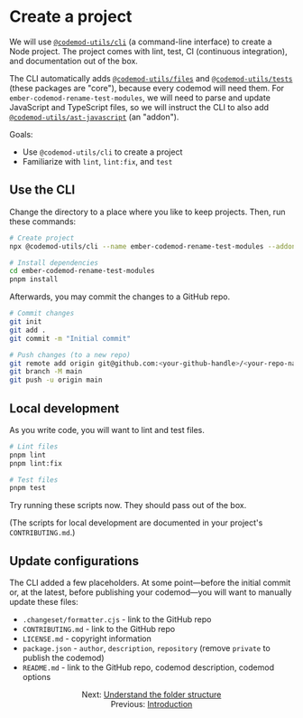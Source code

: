 # Create a project

We will use [`@codemod-utils/cli`](../../packages/cli/README.md) (a command-line interface) to create a Node project. The project comes with lint, test, CI (continuous integration), and documentation out of the box.

The CLI automatically adds [`@codemod-utils/files`](../../packages/files/README.md) and [`@codemod-utils/tests`](../../packages/tests/README.md) (these packages are "core"), because every codemod will need them. For `ember-codemod-rename-test-modules`, we will need to parse and update JavaScript and TypeScript files, so we will instruct the CLI to also add [`@codemod-utils/ast-javascript`](../../packages/ast/javascript/README.md) (an "addon").

Goals:

- Use `@codemod-utils/cli` to create a project
- Familiarize with `lint`, `lint:fix`, and `test`


## Use the CLI

Change the directory to a place where you like to keep projects. Then, run these commands:

```sh
# Create project
npx @codemod-utils/cli --name ember-codemod-rename-test-modules --addon ast-javascript

# Install dependencies
cd ember-codemod-rename-test-modules
pnpm install
```

Afterwards, you may commit the changes to a GitHub repo.

```sh
# Commit changes
git init
git add .
git commit -m "Initial commit"
```

```sh
# Push changes (to a new repo)
git remote add origin git@github.com:<your-github-handle>/<your-repo-name>.git
git branch -M main
git push -u origin main
```


## Local development

As you write code, you will want to lint and test files.

```sh
# Lint files
pnpm lint
pnpm lint:fix

# Test files
pnpm test
```

Try running these scripts now. They should pass out of the box.

(The scripts for local development are documented in your project's `CONTRIBUTING.md`.)


## Update configurations

The CLI added a few placeholders. At some point—before the initial commit or, at the latest, before publishing your codemod—you will want to manually update these files:

- `.changeset/formatter.cjs` - link to the GitHub repo
- `CONTRIBUTING.md` - link to the GitHub repo
- `LICENSE.md` - copyright information
- `package.json` - `author`, `description`, `repository` (remove `private` to publish the codemod)
- `README.md` - link to the GitHub repo, codemod description, codemod options


<div align="center">
  <div>
    Next: <a href="./02-understand-the-folder-structure.md">Understand the folder structure</a>
  </div>
  <div>
    Previous: <a href="./00-introduction.md">Introduction</a>
  </div>
</div>
